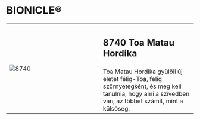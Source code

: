 # BIONICLE®

<table width="100%">
<tr>
<td rowspan="2" width="50%"><img alt="8740" src="https://www.lego.com/cdn/cs/catalog/assets/blt0b102e55e04c6c02/1/2005_8740_box_in.png"></td>
<td><h2>8740 Toa Matau Hordika</h2></td>
</tr>
<tr>
<td>Toa Matau Hordika gyűlöli új életét félig-Toa, félig szörnyetegként, és meg kell tanulnia, hogy ami a szívedben van, az többet számít, mint a külsőség.</td>
</tr>
</table>